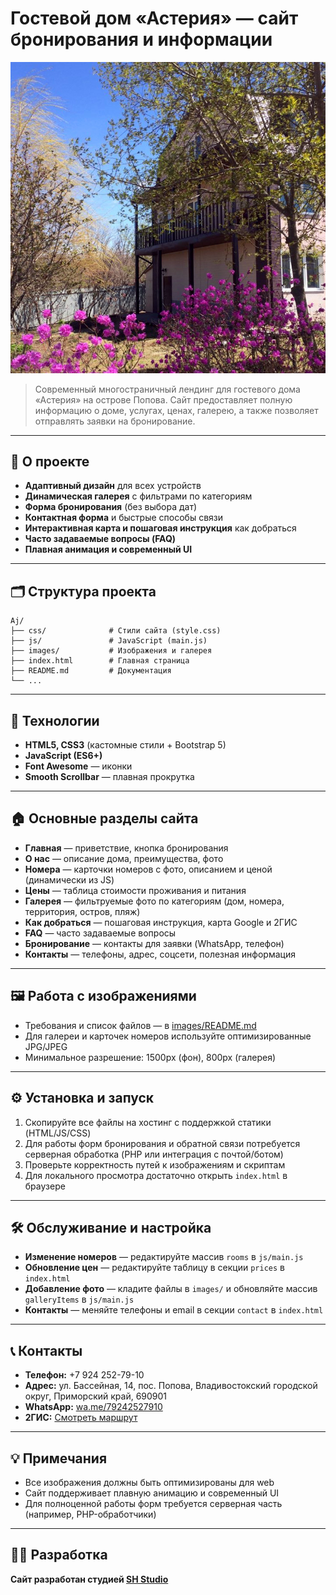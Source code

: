 # Гостевой дом «Астерия» — сайт бронирования и информации

![Логотип или фото дома](images/house-front.jpg)

> Современный многостраничный лендинг для гостевого дома «Астерия» на острове Попова. Сайт предоставляет полную информацию о доме, услугах, ценах, галерею, а также позволяет отправлять заявки на бронирование.

---

## 🌊 О проекте

- **Адаптивный дизайн** для всех устройств
- **Динамическая галерея** с фильтрами по категориям
- **Форма бронирования** (без выбора дат)
- **Контактная форма** и быстрые способы связи
- **Интерактивная карта и пошаговая инструкция** как добраться
- **Часто задаваемые вопросы (FAQ)**
- **Плавная анимация и современный UI**

---

## 🗂️ Структура проекта

```
Aj/
├── css/              # Стили сайта (style.css)
├── js/               # JavaScript (main.js)
├── images/           # Изображения и галерея
├── index.html        # Главная страница
├── README.md         # Документация
└── ...
```

---

## 🚀 Технологии

- **HTML5, CSS3** (кастомные стили + Bootstrap 5)
- **JavaScript (ES6+)**
- **Font Awesome** — иконки
- **Smooth Scrollbar** — плавная прокрутка

---

## 🏠 Основные разделы сайта

- **Главная** — приветствие, кнопка бронирования
- **О нас** — описание дома, преимущества, фото
- **Номера** — карточки номеров с фото, описанием и ценой (динамически из JS)
- **Цены** — таблица стоимости проживания и питания
- **Галерея** — фильтруемые фото по категориям (дом, номера, территория, остров, пляж)
- **Как добраться** — пошаговая инструкция, карта Google и 2ГИС
- **FAQ** — часто задаваемые вопросы
- **Бронирование** — контакты для заявки (WhatsApp, телефон)
- **Контакты** — телефоны, адрес, соцсети, полезная информация

---

## 🖼️ Работа с изображениями

- Требования и список файлов — в [images/README.md](images/README.md)
- Для галереи и карточек номеров используйте оптимизированные JPG/JPEG
- Минимальное разрешение: 1500px (фон), 800px (галерея)

---

## ⚙️ Установка и запуск

1. Скопируйте все файлы на хостинг с поддержкой статики (HTML/JS/CSS)
2. Для работы форм бронирования и обратной связи потребуется серверная обработка (PHP или интеграция с почтой/ботом)
3. Проверьте корректность путей к изображениям и скриптам
4. Для локального просмотра достаточно открыть `index.html` в браузере

---

## 🛠️ Обслуживание и настройка

- **Изменение номеров** — редактируйте массив `rooms` в `js/main.js`
- **Обновление цен** — редактируйте таблицу в секции `prices` в `index.html`
- **Добавление фото** — кладите файлы в `images/` и обновляйте массив `galleryItems` в `js/main.js`
- **Контакты** — меняйте телефоны и email в секции `contact` в `index.html`

---

## 📞 Контакты

- **Телефон:** +7 924 252-79-10
- **Адрес:** ул. Бассейная, 14, пос. Попова, Владивостокский городской округ, Приморский край, 690901
- **WhatsApp:** [wa.me/79242527910](https://wa.me/79242527910)
- **2ГИС:** [Смотреть маршрут](https://go.2gis.com/KPeh6)

---

## 💡 Примечания

- Все изображения должны быть оптимизированы для web
- Сайт поддерживает плавную анимацию и современный UI
- Для полноценной работы форм требуется серверная часть (например, PHP-обработчики)

---

## 👨‍💻 Разработка

**Сайт разработан студией [SH Studio](https://t.me/sh_studio_official)** 